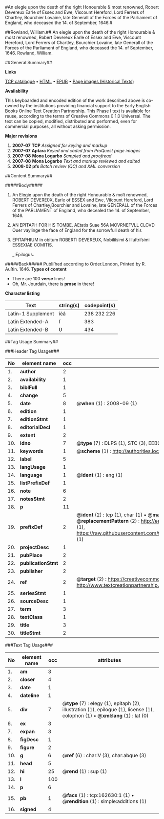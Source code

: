 #An elegie upon the death of the right Honourable & most renowned, Robert Devereux Earle of Essex and Ewe, Viscount Hereford, Lord Ferrers of Chartley, Bourchier Lovaine, late Generall of the Forces of the Parliament of England, who deceased the 14. of September, 1646.#

##Rowland, William.##
An elegie upon the death of the right Honourable & most renowned, Robert Devereux Earle of Essex and Ewe, Viscount Hereford, Lord Ferrers of Chartley, Bourchier Lovaine, late Generall of the Forces of the Parliament of England, who deceased the 14. of September, 1646.
Rowland, William.

##General Summary##

**Links**

[TCP catalogue](http://www.ota.ox.ac.uk/tcp/)  • 
[HTML](http://tei.it.ox.ac.uk/tcp/Texts-HTML/free/A92/A92027.html)  • 
[EPUB](http://tei.it.ox.ac.uk/tcp/Texts-EPUB/free/A92/A92027.epub) • 
[Page images (Historical Texts)](https://data.historicaltexts.jisc.ac.uk/view?pubId=eebo-99869421e&pageId=eebo-99869421e-162630-1)

**Availability**

This keyboarded and encoded edition of the
	       work described above is co-owned by the institutions
	       providing financial support to the Early English Books
	       Online Text Creation Partnership. This Phase I text is
	       available for reuse, according to the terms of Creative
	       Commons 0 1.0 Universal. The text can be copied,
	       modified, distributed and performed, even for
	       commercial purposes, all without asking permission.

**Major revisions**

1. __2007-07__ __TCP__ *Assigned for keying and markup*
1. __2007-07__ __Aptara__ *Keyed and coded from ProQuest page images*
1. __2007-08__ __Mona Logarbo__ *Sampled and proofread*
1. __2007-08__ __Mona Logarbo__ *Text and markup reviewed and edited*
1. __2008-02__ __pfs__ *Batch review (QC) and XML conversion*

##Content Summary##

#####Body#####

1. An Elegie upon the death of the right Honourable & moſt renowned,
ROBERT DEVEREƲX, Earle of ESSEX and Ewe, Viſcount Hereford, Lord Ferrers of Chartley,Bourchier and Lovaine, late GENERALL of the Forces of the PARLIAMENT of England,
who deceaſed the 14. of September, 1646.

1. AN EPITAPH
FOR
HIS TOMBE.
AEtatis Suae 56A MOVRNEFVLL CLOVD
Ouer vaylinge the face of England for the sorrowfull
death of his 
1. EPITAPHIUM
in obitum
ROBERTI DEVEREUX,
Nobiliſsimi & Illuſtriſsimi
ESSEXIAE COMITIS.

    _ Epilogus.

#####Back#####
Publiſhed according to Order.London, Printed by R. Auſtin.
1646.
**Types of content**

  * There are 100 **verse** lines!
  * Oh, Mr. Jourdain, there is **prose** in there!

**Character listing**


|Text|string(s)|codepoint(s)|
|---|---|---|
|Latin-1 Supplement|îèâ|238 232 226|
|Latin Extended-A|ſ|383|
|Latin Extended-B|Ʋ|434|

##Tag Usage Summary##

###Header Tag Usage###

|No|element name|occ|attributes|
|---|---|---|---|
|1.|__author__|2||
|2.|__availability__|1||
|3.|__biblFull__|1||
|4.|__change__|5||
|5.|__date__|8| @__when__ (1) : 2008-09 (1)|
|6.|__edition__|1||
|7.|__editionStmt__|1||
|8.|__editorialDecl__|1||
|9.|__extent__|2||
|10.|__idno__|7| @__type__ (7) : DLPS (1), STC (3), EEBO-CITATION (1), PROQUEST (1), VID (1)|
|11.|__keywords__|1| @__scheme__ (1) : http://authorities.loc.gov/ (1)|
|12.|__label__|5||
|13.|__langUsage__|1||
|14.|__language__|1| @__ident__ (1) : eng (1)|
|15.|__listPrefixDef__|1||
|16.|__note__|6||
|17.|__notesStmt__|2||
|18.|__p__|11||
|19.|__prefixDef__|2| @__ident__ (2) : tcp (1), char (1)  •  @__matchPattern__ (2) : ([0-9\-]+):([0-9IVX]+) (1), (.+) (1)  •  @__replacementPattern__ (2) : http://eebo.chadwyck.com/downloadtiff?vid=$1&page=$2 (1), https://raw.githubusercontent.com/textcreationpartnership/Texts/master/tcpchars.xml#$1 (1)|
|20.|__projectDesc__|1||
|21.|__pubPlace__|2||
|22.|__publicationStmt__|2||
|23.|__publisher__|2||
|24.|__ref__|2| @__target__ (2) : https://creativecommons.org/publicdomain/zero/1.0/ (1), http://www.textcreationpartnership.org/docs/. (1)|
|25.|__seriesStmt__|1||
|26.|__sourceDesc__|1||
|27.|__term__|3||
|28.|__textClass__|1||
|29.|__title__|3||
|30.|__titleStmt__|2||


###Text Tag Usage###

|No|element name|occ|attributes|
|---|---|---|---|
|1.|__am__|3||
|2.|__closer__|4||
|3.|__date__|1||
|4.|__dateline__|1||
|5.|__div__|7| @__type__ (7) : elegy (1), epitaph (2), illustration (1), epilogue (1), license (1), colophon (1)  •  @__xml:lang__ (1) : lat (0)|
|6.|__ex__|3||
|7.|__expan__|3||
|8.|__figDesc__|1||
|9.|__figure__|2||
|10.|__g__|6| @__ref__ (6) : char:V (3), char:abque (3)|
|11.|__head__|5||
|12.|__hi__|25| @__rend__ (1) : sup (1)|
|13.|__l__|100||
|14.|__p__|6||
|15.|__pb__|1| @__facs__ (1) : tcp:162630:1 (1)  •  @__rendition__ (1) : simple:additions (1)|
|16.|__signed__|4||
